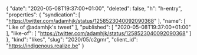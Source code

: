 {
  "date": "2020-05-08T19:37:00+01:00",
  "deleted": false,
  "h": "h-entry",
  "properties": {
    "syndication": [
      "https://twitter.com/adamhjk/status/1258523040092090368"
    ],
    "name": [
      "Like of @adamhjk's tweet"
    ],
    "published": [
      "2020-05-08T19:37:00+01:00"
    ],
    "like-of": [
      "https://twitter.com/adamhjk/status/1258523040092090368"
    ]
  },
  "kind": "likes",
  "slug": "2020/05/c2gmr",
  "client_id": "https://indigenous.realize.be"
}
